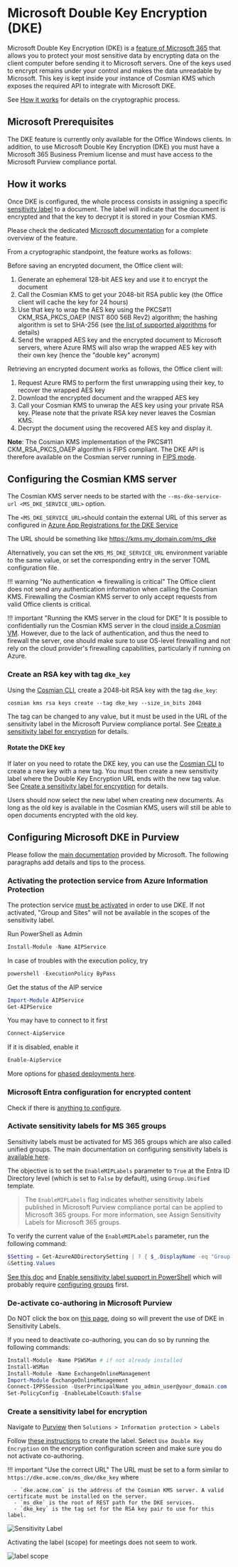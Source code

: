 # Microsoft Double Key Encryption (DKE)

Microsoft Double Key Encryption (DKE) is
a [feature of Microsoft 365](https://learn.microsoft.com/en-us/purview/double-key-encryption)
that allows you to protect your most sensitive
data by encrypting data on the client computer before sending it to Microsoft servers.
One of the keys used to encrypt remains under your control and makes the data unreadable by Microsoft. This key is kept
inside your instance of Cosmian KMS which exposes the required API to integrate with Microsoft DKE.

See [How it works](#how-it-works) for details on the cryptographic process.

## Microsoft Prerequisites

The DKE feature is currently only available for the Office Windows clients. In addition, to use Microsoft
Double Key Encryption (DKE) you must have a Microsoft 365 Business Premium license and must have access to the Microsoft
Purview compliance portal.

## How it works

Once DKE is configured, the whole process consists in assigning a
specific [sensitivity label](https://learn.microsoft.com/en-gb/purview/create-sensitivity-labels#create-and-configure-sensitivity-labels)
to a document. The label will indicate that the document is encrypted and that the key to decrypt it is stored in your
Cosmian KMS.

Please check the dedicated [Microsoft documentation](https://learn.microsoft.com/en-us/purview/double-key-encryption)
for a complete overview of the feature.

From a cryptographic standpoint, the feature works as follows:

Before saving an encrypted document, the Office client will:

1. Generate an ephemeral 128-bit AES key and use it to encrypt the document
2. Call the Cosmian KMS to get your 2048-bit RSA public key (the Office client will cache the key for 24 hours)
3. Use that key to wrap the AES key using the PKCS#11 CKM_RSA_PKCS_OAEP (NIST 800 56B Rev2) algorithm; the hashing
   algorithm is set to SHA-256 (see [the list of supported algorithms](../algorithms.md) for details)
4. Send the wrapped AES key and the encrypted document to Microsoft servers, where Azure RMS will also wrap the
   wrapped AES key with their own key (hence the "double key" acronym)

Retrieving an encrypted document works as follows, the Office client will:

1. Request Azure RMS to perform the first unwrapping using their key, to recover the wrapped AES key
2. Download the encrypted document and the wrapped AES key
3. Call your Cosmian KMS to unwrap the AES key using your private RSA key. Please note
   that the private RSA key never leaves the Cosmian KMS.
4. Decrypt the document using the recovered AES key and display it.

**Note**: The Cosmian KMS implementation of the PKCS#11 CKM_RSA_PKCS_OAEP algorithm is FIPS compliant. The DKE
API is therefore available on the Cosmian server running in [FIPS mode](../fips.md).

## Configuring the Cosmian KMS server

The Cosmian KMS server needs to be started with the `--ms-dke-service-url <MS_DKE_SERVICE_URL>` option.

The `<MS_DKE_SERVICE_URL>`should contain the external URL of this server as configured in [Azure App Registrations
for the DKE Service](https://learn.microsoft.com/en-us/purview/double-key-encryption-setup#register-your-key-store)

The URL should be something like <https://kms.my_domain.com/ms_dke>

Alternatively, you can set the `KMS_MS_DKE_SERVICE_URL` environment variable to the same value, or set the
corresponding entry in the server TOML configuration file.

!!! warning "No authentication => firewalling is critical"
The Office client does not send any authentication information when calling the Cosmian KMS. Firewalling the
Cosmian KMS server to only accept requests from valid Office clients is critical.

!!! important "Running the KMS server in the cloud for DKE"
It is possible to confidentially run the Cosmian KMS server in the cloud [inside a
Cosmian VM](../installation/marketplace_guide.md). However, due to the lack of authentication, and thus the need to
firewall the server,
one should make sure to use OS-level firewalling and not rely on the cloud provider's firewalling capabilities,
particularly if running on Azure.

### Create an RSA key with tag `dke_key`

Using the [Cosmian CLI](../../cosmian_cli/index.md), create a 2048-bit RSA key with the tag `dke_key`:

```shell
cosmian kms rsa keys create --tag dke_key --size_in_bits 2048
```

The tag can be changed to any value, but it must be used in the URL of the sensitivity label in the Microsoft Purview
compliance portal. See [Create a sensitivity label for encryption](#create-a-sensitivity-label-for-encryption) for
details.

#### Rotate the DKE key

If later on you need to rotate the DKE key, you can use the [Cosmian CLI](../../cosmian_cli/index.md) to create a new
key with a new tag.
You must then create a new sensitivity label where the Double Key Encryption URL ends with the new tag value.
See [Create a sensitivity label for encryption](#create-a-sensitivity-label-for-encryption) for details.

Users should now select the new label when creating new documents.
As long as the old key is available in the Cosmian KMS, users will still be able to open documents encrypted with the
old key.

## Configuring Microsoft DKE in Purview

Please follow the [main documentation](https://learn.microsoft.com/en-us/purview/double-key-encryption-setup)
provided by Microsoft. The following paragraphs add details and tips to the process.

### Activating the protection service from Azure Information Protection

The protection
service [must be activated](https://learn.microsoft.com/en-us/azure/information-protection/activate-service) in order to
use DKE.
If not activated, "Group and Sites" will not be available in the scopes of the sensitivity label.

Run PowerShell as Admin

 ```powershell
 Install-Module -Name AIPService
 ```

In case of troubles with the execution policy, try

 ```powershell
 powershell -ExecutionPolicy ByPass
 ```

Get the status of the AIP service

 ```powershell
 Import-Module AIPService
 Get-AIPService
 ```

You may have to connect to it first

 ```powershell
 Connect-AipService
 ```

If it is disabled, enable it

 ```powershell
 Enable-AipService
 ```

More options for [phased deployments
here](https://learn.microsoft.com/en-us/azure/information-protection/activate-service#configuring-onboarding-controls-for-a-phased-deployment).

### Microsoft Entra configuration for encrypted content

Check if there is [anything to configure](https://learn.microsoft.com/en-gb/purview/encryption-azure-ad-configuration).

### Activate sensitivity labels for MS 365 groups

Sensitivity labels must be activated for MS 365 groups which are also called unified groups.
The main documentation on configuring sensitivity labels
is [available here](https://learn.microsoft.com/en-gb/purview/encryption-sensitivity-labels).

The objective is to set the `EnableMIPLabels` parameter to `True` at the Entra ID Directory level (which is set
to `False` by default), using  `Group.Unified` template.

> The `EnableMIPLabels` flag indicates whether sensitivity labels published in Microsoft Purview compliance portal
> can be applied to Microsoft 365 groups. For more information, see Assign Sensitivity Labels for Microsoft 365 groups.

To verify the current value of the `EnableMIPLabels` parameter, run the following command:

```powershell
$Setting = Get-AzureADDirectorySetting | ? { $_.DisplayName -eq "Group.Unified"}
&Setting.Values
```

[See this doc](https://learn.microsoft.com/en-gb/purview/sensitivity-labels-teams-groups-sites#using-sensitivity-labels-for-microsoft-teams-microsoft-365-groups-and-sharepoint-sites)
and [Enable sensitivity label support in PowerShell](https://learn.microsoft.com/en-us/entra/identity/users/groups-assign-sensitivity-labels#enable-sensitivity-label-support-in-powershell)
which will probably
require [configuring groups](https://learn.microsoft.com/en-us/entra/identity/users/groups-settings-cmdlets) first.

### De-activate co-authoring in Microsoft Purview

Do NOT click the box
on [this page](https://compliance.microsoft.com/compliancesettings/co-authoring_for_files_with_sensitivity_labels),
doing so will prevent the use of DKE in Sensitivity Labels.

If you need to deactivate co-authoring, you can do so by running the following commands:

```powershell
Install-Module -Name PSWSMan # if not already installed
Install-WSMan
Install-Module -Name ExchangeOnlineManagement
Import-Module ExchangeOnlineManagement
Connect-IPPSSession -UserPrincipalName you_admin_user@your_domain.com
Set-PolicyConfig -EnableLabelCoauth:$false
```

### Create a sensitivity label for encryption

Navigate to [Purview](https://compliance.microsoft.com/homepage) then `Solutions > Information protection > Labels`

Follow [these instructions](https://learn.microsoft.com/en-gb/purview/create-sensitivity-labels#create-and-configure-sensitivity-labels)
to create the label.
Select `Use Double Key Encryption` on the encryption configuration screen and make sure
you do not activate co-authoring.

!!! important "Use the correct URL"
The URL must be set to a form similar to `https://dke.acme.com/ms_dke/dke_key` where

      - `dke.acme.com` is the address of the Cosmian KMS server. A valid certificate must be installed on the server.
      - `ms_dke` is the root of REST path for the DKE services.
      - `dke_key` is the tag set for the RSA key pair to use for this label.

![Sensitivity Label](./sensitivity_label.png)

Activating the label (scope) for meetings does not seem to work.

![label scope](./label_scope.png)
